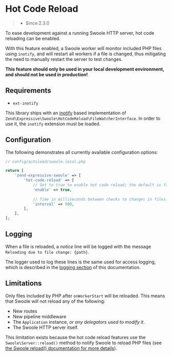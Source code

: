 # Hot Code Reload

> - Since 2.3.0

To ease development against a running Swoole HTTP server, hot code reloading can
be enabled.

With this feature enabled, a Swoole worker will monitor included PHP files using
`inotify`, and will restart all workers if a file is changed, thus mitigating
the need to manually restart the server to test changes.

**This feature should only be used in your local development environment, and
should not be used in production!**

## Requirements

- `ext-inotify`

This library ships with an [inotify](http://php.net/manual/en/book.inotify.php)
based implementation of `Zend\Expressive\Swoole\HotCodeReload\FileWatcherInterface`.
In order to use it, the `inotify` extension must be loaded.

## Configuration

The following demonstrates all currently available configuration options:

```php
// config/autoload/swoole.local.php

return [
    'zend-expressive-swoole' => [
        'hot-code-reload' => [
            // Set to true to enable hot code reload; the default is false.
            'enable' => true,
            
            // Time in milliseconds between checks to changes in files.
            'interval' => 500,
        ],
    ],
];
```

## Logging

When a file is reloaded, a *notice* line will be logged with the message
`Reloading due to file change: {path}`.

The logger used to log these lines is the same used for access logging, which
is described in the [logging section](logging.md#container-usage) of this documentation.

## Limitations

Only files included by PHP after `onWorkerStart` will be reloaded. This means
that Swoole will not reload any of the following:

- New routes
- New pipeline middleware
- The `Application` instance, _or any delegators used to modify it_.
- The Swoole HTTP server itself.

This limitation exists because the hot code reload features use the
`Swoole\Server::reload()` method to notify Swoole to reload
PHP files (see [the Swoole reload() documentation for more details](https://www.swoole.co.uk/docs/modules/swoole-server-methods#public-boolean-swoole-server-reload-void)).
